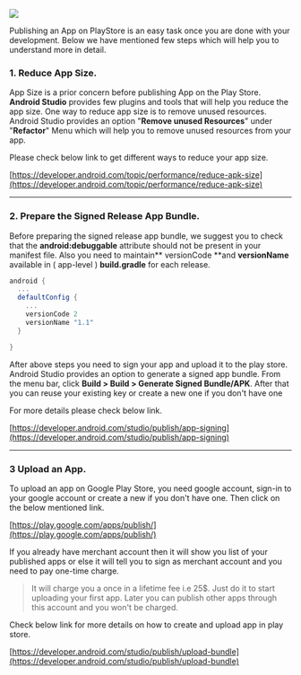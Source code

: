 ![](https://res.cloudinary.com/developerhub/image/upload/v1623199337/v2_5163/pdqerdtrvmro1yvcc153.jpg)

Publishing an App on PlayStore is an easy task once you are done with your development.
Below we have mentioned few steps which will help you to understand more in detail.

### 1. Reduce App Size.

App Size is a prior concern before publishing App on the Play Store. **Android Studio** provides few plugins and tools that will help you reduce the app size.
One way to reduce app size is to remove unused resources. Android Studio provides an option "**Remove unused Resources**" under "**Refactor**" Menu which will help you to remove unused resources from your app.

Please check below link to get different ways to reduce your app size.

[https://developer.android.com/topic/performance/reduce-apk-size](https://developer.android.com/topic/performance/reduce-apk-size)

---

### 2. Prepare the Signed Release App Bundle.

Before preparing the signed release app bundle, we suggest you to check that the **android:debuggable** attribute should not be present in your manifest file.
Also you need to maintain** versionCode **and **versionName** available in ( app-level ) **build.gradle** for each release.

```groovy
android {
  ...
  defaultConfig {
    ...
    versionCode 2
    versionName "1.1"
  }

}
```



After above steps you need to sign your app and upload it to the play store.
Android Studio provides an option to generate a signed app bundle. From the menu bar, click **Build &gt; Build &gt; Generate Signed Bundle/APK**.
After that you can reuse your existing key or create a new one if you don't have one

For more details please check below link.

[https://developer.android.com/studio/publish/app-signing](https://developer.android.com/studio/publish/app-signing)

---

### 3 Upload an App.

To upload an app on Google Play Store, you need google account, sign-in to your google account or create a new if you don't have one. Then click on the below mentioned link.

[https://play.google.com/apps/publish/](https://play.google.com/apps/publish/)

If you already have merchant account then it will show you list of your published apps or else it will tell you to sign as merchant account and you need to pay one-time charge.

> It will charge you a once in a lifetime fee i.e 25$. Just do it to start uploading your first app. Later you can publish other apps through this account and you won't be charged.

Check below link for more details on how to create and upload app in play store.

[https://developer.android.com/studio/publish/upload-bundle](https://developer.android.com/studio/publish/upload-bundle)